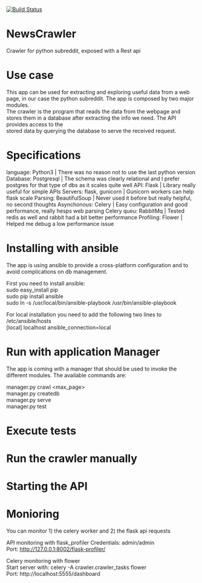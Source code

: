 
[![Build Status](https://travis-ci.org/tchalas/NewsCrawler.svg?branch=master)](https://travis-ci.org/tchalas/NewsCrawler)

# NewsCrawler
Crawler for python subreddit, exposed with a Rest api

# Use case  
This app can be used for extracting and exploring useful data from a web page, in our case the python subreddit. The app is composed by two major modules.  
The crawler is the program that reads the data from the webpage and stores them in a database after extracting the info we need. The API provides access to the  
stored data by querying the database to serve the received request.


# Specifications  
language: Python3               | There was no reason not to use the last python version  
Database: Postgresql            | The schema was clearly relational and I prefer postgres for that type of dbs as it scales quite well
API: Flask                      | Library really useful for simple APIs
Servers: flask, gunicorn        | Gunicorn workers can help flask scale
Parsing: BeautifulSoup          | Never used it before but really helpful, no second thoughts
Asynchonous: Celery             | Easy configuration and good performance, really hesps web parsing
Celery queu: RabbitMq           | Tested redis as well and rabbit had a bit better performance
Profiling: Flower               | Helped me debug a low performance issue

# Installing with ansible  
The app is using ansible to provide a cross-platform configuration and to avoid complications on db management.

First you need to install ansible:  
sudo easy_install pip  
sudo pip install ansible  
sudo ln -s /usr/local/bin/ansible-playbook /usr/bin/ansible-playbook  

For local installation you need to add the following two lines to /etc/ansible/hosts  
[local]
localhost ansible_connection=local

# Run with application Manager  

The app is coming with a manager that should be used to invoke the different modules. The available commands are:

manager.py crawl <max_page>  
manager.py createdb  
manager.py serve  
manager.py test  

# Execute tests

# Run the crawler manually

# Starting the API

# Monioring   

You can monitor 1) the celery worker and 2) the flask api requests

API monitoring with flask_profiler
Credentials: admin/admin  
Port: http://127.0.0.1:8002/flask-profiler/  

Celery monitoring with flower  
Start server with:  celery -A crawler.crawler_tasks flower   
Port: http://localhost:5555/dashboard  

